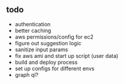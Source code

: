 ## todo
- authentication
- better caching
- aws permissions/config for ec2
- figure out suggestion logic
- sanitize input params
- fix aws ami and start up script (user data)
- build and deploy process
- set up configs for different envs
- graph ql?